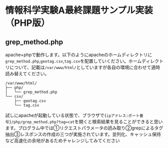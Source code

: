 # 情報科学実験A最終課題サンプル実装（PHP版）

## grep_method.php

apache+phpで動作します。以下のようにapacheのホームディレクトリに`grep_method.php`,`geotag.csv`,`tag.csv`を配置していください。ホームディレクトリについて、記載は`/var/www/html/`としていますが各自の環境に合わせて適時読み替えてください。

```
/var/www/html/
├── php/
│   └── grep_method.php
└── csv/
    ├── geotag.csv
    └── tag.csv
```

試しにapacheが起動している状態で、ブラウザで`{ipアドレス:ポート番号}/php/grep_method.php?tag=cat`を開くと検索結果を見ることができると思います。プログラム中では①リクエストパラメータの読み取り②grepによるタグ抽出③レスポンスの作成の三つが実施されています。並列化、キャッシュ保持など高速化の余地があるためチャレンジしてみてください
